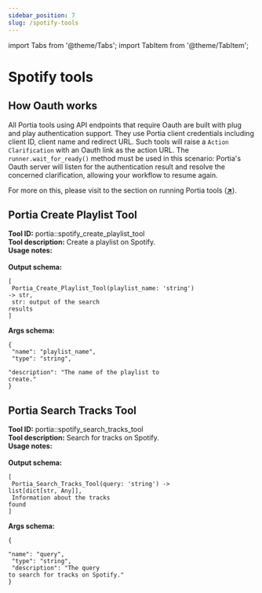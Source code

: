 ```yaml
---
sidebar_position: 7
slug: /spotify-tools
---
```


import Tabs from '@theme/Tabs';
import TabItem from '@theme/TabItem';

# Spotify tools

## How Oauth works
All Portia tools using API endpoints that require Oauth are built with plug and play authentication support. They use Portia client credentials including client ID, client name and redirect URL. Such tools will raise a `Action Clarification` with an Oauth link as the action URL. The `runner.wait_for_ready()` method must be used in this scenario: Portia's Oauth server will listen for the authentication result and resolve the concerned clarification, allowing your workflow to resume again.

For more on this, please visit to the section on running Portia tools (<a href="/run-portia-tools" target="_blank">**↗**</a>). 

## Portia Create Playlist Tool
**Tool ID:** portia::spotify_create_playlist_tool<br/>**Tool description:** Create a playlist on Spotify.<br/>**Usage notes:**<br/><br/>**Output schema:** <pre><code>[<br/>  Portia_Create_Playlist_Tool(playlist_name: 'string') -> str,<br/>  str: output of the search results<br/>]</code></pre>**Args schema:** <pre><code>\{<br/>  "name": "playlist_name",<br/>  "type": "string",<br/>  "description": "The name of the playlist to create."<br/>\}</code></pre>
## Portia Search Tracks Tool
**Tool ID:** portia::spotify_search_tracks_tool<br/>**Tool description:** Search for tracks on Spotify.<br/>**Usage notes:**<br/><br/>**Output schema:** <pre><code>[<br/>  Portia_Search_Tracks_Tool(query: 'string') -> list[dict[str, Any]],<br/>  Information about the tracks found<br/>]</code></pre>**Args schema:** <pre><code>\{<br/>  "name": "query",<br/>  "type": "string",<br/>  "description": "The query to search for tracks on Spotify."<br/>\}</code></pre>